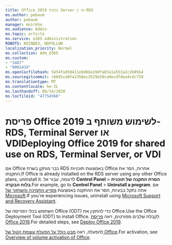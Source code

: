 ```yaml
---
title: Office 2019 במסוף Server או ב-RDS
ms.author: pebaum
author: pebaum
manager: mnirkhe
ms.audience: Admin
ms.topic: article
ms.service: o365-administration
ROBOTS: NOINDEX, NOFOLLOW
localization_priority: Normal
ms.collection: Adm_O365
ms.custom:
- "3487"
- "9001419"
ms.openlocfilehash: 5454fad58411e9d86e19dfa83a1a553a2c2b05b4
ms.sourcegitcommit: c6692ce0fa1358ec3529e59ca0ecdfdea4cdc759
ms.translationtype: MT
ms.contentlocale: he-IL
ms.lasthandoff: 09/14/2020
ms.locfileid: "47754566"
---
```

# <a name="deploying-office-2019-for-shared-use-on-rds-terminal-server-or-vdi"></a><span data-ttu-id="2aacd-102">פריסת Office 2019 לשימוש משותף ב-RDS, Terminal Server או VDI</span><span class="sxs-lookup"><span data-stu-id="2aacd-102">Deploying Office 2019 for shared use on RDS, Terminal Server, or VDI</span></span>

<span data-ttu-id="2aacd-103">אם Office כבר מותקן בשרת RDS באמצעות תוכניות Office אחרות, הסר את התקנתו.</span><span class="sxs-lookup"><span data-stu-id="2aacd-103">If Office is already installed on the RDS server using any other Office plans, uninstall it.</span></span> <span data-ttu-id="2aacd-104">לדוגמה, עבור אל **Control Panel**  >  **הסרת התקנה של תוכנית בלוח הבקרה**.</span><span class="sxs-lookup"><span data-stu-id="2aacd-104">For example, go to **Control Panel** > **Uninstall a program**.</span></span> <span data-ttu-id="2aacd-105">אם אתה נתקל בבעיות, הסר את ההתקנה באמצעות [מסייע התמיכה והשחזור של Microsoft](https://aka.ms/SARA-OfficeUninstall-Alchemy).</span><span class="sxs-lookup"><span data-stu-id="2aacd-105">If you're experiencing issues, uninstall using [Microsoft Support and Recovery Assistant](https://aka.ms/SARA-OfficeUninstall-Alchemy).</span></span> 

<span data-ttu-id="2aacd-106">השתמש בכלי הפריסה של Office (ODT) כדי להתקין את Office.</span><span class="sxs-lookup"><span data-stu-id="2aacd-106">Use the Office Deployment Tool (ODT) to install Office.</span></span> <span data-ttu-id="2aacd-107">לקבלת שלבים מפורטים, ראה [פריסת Office 2019](https://docs.microsoft.com/deployoffice/office2019/deploy).</span><span class="sxs-lookup"><span data-stu-id="2aacd-107">For detailed steps, see [Deploy Office 2019](https://docs.microsoft.com/deployoffice/office2019/deploy).</span></span>

<span data-ttu-id="2aacd-108">להפעלה, ראה [מבט כולל על הפעלת עוצמת הקול של Office](https://docs.microsoft.com/deployoffice/vlactivation/plan-volume-activation-of-office).</span><span class="sxs-lookup"><span data-stu-id="2aacd-108">For activation, see [Overview of volume activation of Office](https://docs.microsoft.com/deployoffice/vlactivation/plan-volume-activation-of-office).</span></span>
